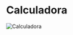 # Calculadora

![Calculadora](https://user-images.githubusercontent.com/44144850/159347337-6ea2f767-9a69-4120-85ee-3d89f0a64df8.png)
